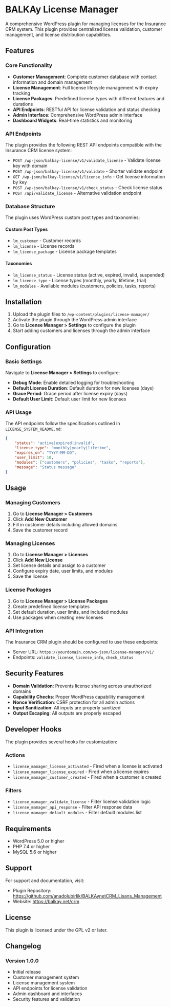 # BALKAy License Manager

A comprehensive WordPress plugin for managing licenses for the Insurance CRM system. This plugin provides centralized license validation, customer management, and license distribution capabilities.

## Features

### Core Functionality
- **Customer Management**: Complete customer database with contact information and domain management
- **License Management**: Full license lifecycle management with expiry tracking
- **License Packages**: Predefined license types with different features and durations
- **API Endpoints**: RESTful API for license validation and status checking
- **Admin Interface**: Comprehensive WordPress admin interface
- **Dashboard Widgets**: Real-time statistics and monitoring

### API Endpoints
The plugin provides the following REST API endpoints compatible with the Insurance CRM license system:

- `POST /wp-json/balkay-license/v1/validate_license` - Validate license key with domain
- `POST /wp-json/balkay-license/v1/validate` - Shorter validate endpoint
- `GET /wp-json/balkay-license/v1/license_info` - Get license information by key
- `POST /wp-json/balkay-license/v1/check_status` - Check license status
- `POST /api/validate_license` - Alternative validation endpoint

### Database Structure
The plugin uses WordPress custom post types and taxonomies:

#### Custom Post Types
- `lm_customer` - Customer records
- `lm_license` - License records  
- `lm_license_package` - License package templates

#### Taxonomies
- `lm_license_status` - License status (active, expired, invalid, suspended)
- `lm_license_type` - License types (monthly, yearly, lifetime, trial)
- `lm_modules` - Available modules (customers, policies, tasks, reports)

## Installation

1. Upload the plugin files to `/wp-content/plugins/license-manager/`
2. Activate the plugin through the WordPress admin interface
3. Go to **License Manager > Settings** to configure the plugin
4. Start adding customers and licenses through the admin interface

## Configuration

### Basic Settings
Navigate to **License Manager > Settings** to configure:

- **Debug Mode**: Enable detailed logging for troubleshooting
- **Default License Duration**: Default duration for new licenses (days)
- **Grace Period**: Grace period after license expiry (days)
- **Default User Limit**: Default user limit for new licenses

### API Usage
The API endpoints follow the specifications outlined in `LICENSE_SYSTEM_README.md`:

```json
{
    "status": "active|expired|invalid",
    "license_type": "monthly|yearly|lifetime",
    "expires_on": "YYYY-MM-DD",
    "user_limit": 10,
    "modules": ["customers", "policies", "tasks", "reports"],
    "message": "Status message"
}
```

## Usage

### Managing Customers
1. Go to **License Manager > Customers**
2. Click **Add New Customer**
3. Fill in customer details including allowed domains
4. Save the customer record

### Managing Licenses
1. Go to **License Manager > Licenses**
2. Click **Add New License**
3. Set license details and assign to a customer
4. Configure expiry date, user limits, and modules
5. Save the license

### License Packages
1. Go to **License Manager > License Packages**
2. Create predefined license templates
3. Set default duration, user limits, and included modules
4. Use packages when creating new licenses

### API Integration
The Insurance CRM plugin should be configured to use these endpoints:
- Server URL: `https://yourdomain.com/wp-json/license-manager/v1/`
- Endpoints: `validate_license`, `license_info`, `check_status`

## Security Features

- **Domain Validation**: Prevents license sharing across unauthorized domains
- **Capability Checks**: Proper WordPress capability management
- **Nonce Verification**: CSRF protection for all admin actions
- **Input Sanitization**: All inputs are properly sanitized
- **Output Escaping**: All outputs are properly escaped

## Developer Hooks

The plugin provides several hooks for customization:

### Actions
- `license_manager_license_activated` - Fired when a license is activated
- `license_manager_license_expired` - Fired when a license expires
- `license_manager_customer_created` - Fired when a customer is created

### Filters
- `license_manager_validate_license` - Filter license validation logic
- `license_manager_api_response` - Filter API response data
- `license_manager_default_modules` - Filter default modules list

## Requirements

- WordPress 5.0 or higher
- PHP 7.4 or higher
- MySQL 5.6 or higher

## Support

For support and documentation, visit:
- Plugin Repository: https://github.com/anadolubirlik/BALKAynetCRM_Lisans_Management
- Website: https://balkay.net/crm

## License

This plugin is licensed under the GPL v2 or later.

## Changelog

### Version 1.0.0
- Initial release
- Customer management system
- License management system
- API endpoints for license validation
- Admin dashboard and interfaces
- Security features and validation